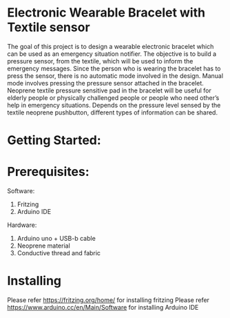 # Electronic Wearable Bracelet with Textile sensor

The goal of this project is to design a wearable electronic bracelet which can be used as an emergency situation notifier. The objective is to build a pressure sensor, from the textile, which will be used to inform the emergency messages. Since the person who is wearing the bracelet has to press the sensor, there is no automatic mode involved in the design. Manual mode involves pressing the pressure sensor attached in the bracelet. Neoprene textile pressure sensitive pad in the bracelet will be useful for elderly people or physically challenged people or people who need other’s help in emergency situations. Depends on the pressure level sensed by the textile neoprene pushbutton, different types of information can be shared.

# Getting Started:

# Prerequisites:
 Software:
  1. Fritzing 
  2. Arduino IDE
  
 Hardware: 
  1. Arduino uno + USB-b cable
  2. Neoprene material
  3. Conductive thread and fabric
  
 #  Installing
   Please refer https://fritzing.org/home/ for installing fritzing 
   Please refer https://www.arduino.cc/en/Main/Software for installing Arduino IDE
